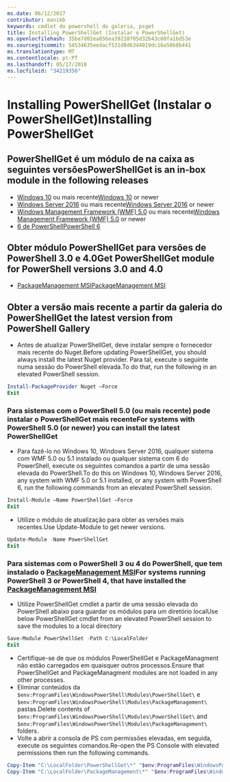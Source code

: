 ```yaml
---
ms.date: 06/12/2017
contributor: manikb
keywords: cmdlet do powershell do galeria, psget
title: Installing PowerShellGet (Instalar o PowerShellGet)
ms.openlocfilehash: 35be7d02ea856ea39218f05d32b43c60fa1bd53e
ms.sourcegitcommit: 54534635eedacf531d8d6344019dc16a50b8b441
ms.translationtype: MT
ms.contentlocale: pt-PT
ms.lasthandoff: 05/17/2018
ms.locfileid: "34219356"
---
```

# <a name="installing-powershellget"></a><span data-ttu-id="62583-103">Installing PowerShellGet (Instalar o PowerShellGet)</span><span class="sxs-lookup"><span data-stu-id="62583-103">Installing PowerShellGet</span></span>

## <a name="powershellget-is-an-in-box-module-in-the-following-releases"></a><span data-ttu-id="62583-104">PowerShellGet é um módulo de na caixa as seguintes versões</span><span class="sxs-lookup"><span data-stu-id="62583-104">PowerShellGet is an in-box module in the following releases</span></span>

- <span data-ttu-id="62583-105">[Windows 10](https://www.microsoft.com/windows/get-windows-10) ou mais recente</span><span class="sxs-lookup"><span data-stu-id="62583-105">[Windows 10](https://www.microsoft.com/windows/get-windows-10) or newer</span></span>
- <span data-ttu-id="62583-106">[Windows Server 2016](https://technet.microsoft.com/windows-server-docs/get-started/windows-server-2016) ou mais recente</span><span class="sxs-lookup"><span data-stu-id="62583-106">[Windows Server 2016](https://technet.microsoft.com/windows-server-docs/get-started/windows-server-2016) or newer</span></span>
- <span data-ttu-id="62583-107">[Windows Management Framework (WMF) 5.0](https://www.microsoft.com/download/details.aspx?id=50395) ou mais recente</span><span class="sxs-lookup"><span data-stu-id="62583-107">[Windows Management Framework (WMF) 5.0](https://www.microsoft.com/download/details.aspx?id=50395) or newer</span></span>
- [<span data-ttu-id="62583-108">6 de PowerShell</span><span class="sxs-lookup"><span data-stu-id="62583-108">PowerShell 6</span></span>](https://github.com/PowerShell/PowerShell/releases)

## <a name="get-powershellget-module-for-powershell-versions-30-and-40"></a><span data-ttu-id="62583-109">Obter módulo PowerShellGet para versões de PowerShell 3.0 e 4.0</span><span class="sxs-lookup"><span data-stu-id="62583-109">Get PowerShellGet module for PowerShell versions 3.0 and 4.0</span></span>

- [<span data-ttu-id="62583-110">PackageManagement MSI</span><span class="sxs-lookup"><span data-stu-id="62583-110">PackageManagement MSI</span></span>](http://go.microsoft.com/fwlink/?LinkID=746217&clcid=0x409)

## <a name="get-the-latest-version-from-powershell-gallery"></a><span data-ttu-id="62583-111">Obter a versão mais recente a partir da galeria do PowerShell</span><span class="sxs-lookup"><span data-stu-id="62583-111">Get the latest version from PowerShell Gallery</span></span>

- <span data-ttu-id="62583-112">Antes de atualizar PowerShellGet, deve instalar sempre o fornecedor mais recente do Nuget.</span><span class="sxs-lookup"><span data-stu-id="62583-112">Before updating PowerShellGet, you should always install the latest Nuget provider.</span></span> <span data-ttu-id="62583-113">Para tal, execute o seguinte numa sessão do PowerShell elevada.</span><span class="sxs-lookup"><span data-stu-id="62583-113">To do that, run the following in an elevated PowerShell session.</span></span>

```powershell
Install-PackageProvider Nuget –Force
Exit
```

### <a name="for-systems-with-powershell-50-or-newer-you-can-install-the-latest-powershellget"></a><span data-ttu-id="62583-114">Para sistemas com o PowerShell 5.0 (ou mais recente) pode instalar o PowerShellGet mais recente</span><span class="sxs-lookup"><span data-stu-id="62583-114">For systems with PowerShell 5.0 (or newer) you can install the latest PowerShellGet</span></span>

- <span data-ttu-id="62583-115">Para fazê-lo no Windows 10, Windows Server 2016, qualquer sistema com WMF 5.0 ou 5.1 instalado ou qualquer sistema com 6 do PowerShell, execute os seguintes comandos a partir de uma sessão elevada do PowerShell.</span><span class="sxs-lookup"><span data-stu-id="62583-115">To do this on Windows 10, Windows Server 2016, any system with WMF 5.0 or 5.1 installed, or any system with PowerShell 6, run the following commands from an elevated PowerShell session.</span></span>

```powershell
Install-Module –Name PowerShellGet –Force
Exit
```

- <span data-ttu-id="62583-116">Utilize o módulo de atualização para obter as versões mais recentes.</span><span class="sxs-lookup"><span data-stu-id="62583-116">Use Update-Module to get newer versions.</span></span>

```powershell
Update-Module -Name PowerShellGet
Exit
```

### <a name="for-systems-running-powershell-3-or-powershell-4-that-have-installed-the-packagemanagement-msihttpgomicrosoftcomfwlinklinkid746217clcid0x409"></a><span data-ttu-id="62583-117">Para sistemas com o PowerShell 3 ou 4 do PowerShell, que tem instalado o [PackageManagement MSI](http://go.microsoft.com/fwlink/?LinkID=746217&clcid=0x409)</span><span class="sxs-lookup"><span data-stu-id="62583-117">For systems running PowerShell 3 or PowerShell 4, that have installed the [PackageManagement MSI](http://go.microsoft.com/fwlink/?LinkID=746217&clcid=0x409)</span></span>

- <span data-ttu-id="62583-118">Utilize PowerShellGet cmdlet a partir de uma sessão elevada do PowerShell abaixo para guardar os módulos para um diretório local</span><span class="sxs-lookup"><span data-stu-id="62583-118">Use below PowerShellGet cmdlet from an elevated PowerShell session to save the modules to a local directory</span></span>

```powershell
Save-Module PowerShellGet -Path C:\LocalFolder
Exit
```

- <span data-ttu-id="62583-119">Certifique-se de que os módulos PowerShellGet e PackageManagment não estão carregados em quaisquer outros processos.</span><span class="sxs-lookup"><span data-stu-id="62583-119">Ensure that PowerShellGet and PackageManagment modules are not loaded in any other processes.</span></span>
- <span data-ttu-id="62583-120">Eliminar conteúdos da `$env:ProgramFiles\WindowsPowerShell\Modules\PowerShellGet\` e `$env:ProgramFiles\WindowsPowerShell\Modules\PackageManagement\` pastas.</span><span class="sxs-lookup"><span data-stu-id="62583-120">Delete contents of `$env:ProgramFiles\WindowsPowerShell\Modules\PowerShellGet\` and  `$env:ProgramFiles\WindowsPowerShell\Modules\PackageManagement\` folders.</span></span>
- <span data-ttu-id="62583-121">Volte a abrir a consola de PS com permissões elevadas, em seguida, execute os seguintes comandos.</span><span class="sxs-lookup"><span data-stu-id="62583-121">Re-open the PS Console with elevated permissions then run the following commands.</span></span>

```powershell
Copy-Item "C:\LocalFolder\PowerShellGet\*" "$env:ProgramFiles\WindowsPowerShell\Modules\PowerShellGet\" -Recurse -Force
Copy-Item "C:\LocalFolder\PackageManagement\*" "$env:ProgramFiles\WindowsPowerShell\Modules\PackageManagement\" -Recurse -Force
```